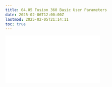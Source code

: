```yaml
---
title: 04.05 Fusion 360 Basic User Parameters
date: 2025-02-06T12:00:00Z
lastmod: 2025-02-05T21:14:11
toc: true
---
```


![Link to included file contents](../../../../3d-modeling/fusion-360/basic-user-parameters-fusion-360.md)
